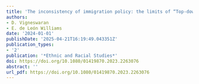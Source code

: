 ```yaml
---
title: 'The inconsistency of immigration policy: the limits of “Top-down” approaches'
authors:
- D. Vigneswaran
- E. de León Williams
date: '2024-01-01'
publishDate: '2025-04-21T16:19:49.043351Z'
publication_types:
- '2'
publication: '*Ethnic and Racial Studies*'
doi: https://doi.org/10.1080/01419870.2023.2263076
abstract: ''
url_pdf: https://doi.org/10.1080/01419870.2023.2263076
---
```

